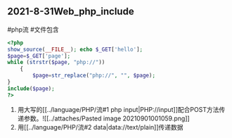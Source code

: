 ## 2021-8-31Web_php_include
#php流 #文件包含 
```php
<?php 
show_source(__FILE__); echo $_GET['hello']; 
$page=$_GET['page']; 
while (strstr($page, "php://")) 
	{ 
		$page=str_replace("php://", "", $page);
} 
include($page); 
?>
```
1. 用大写的[[../language/PHP/流#1 php input|PHP://input]]配合POST方法传递参数。![[../attaches/Pasted image 20210901001059.png]]
2. 用[[../language/PHP/流#2 data|data://text/plain]]传递数据
